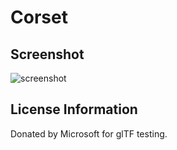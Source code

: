 # Corset 
## Screenshot

![screenshot](screenshot/screenshot.jpg)


## License Information

Donated by Microsoft for glTF testing.